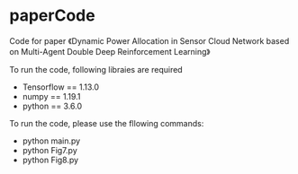 # paperCode


Code for paper 《Dynamic Power Allocation in Sensor Cloud Network based on Multi-Agent Double Deep Reinforcement Learning》



To run the code, following libraies are required
- Tensorflow == 1.13.0
- numpy == 1.19.1
- python == 3.6.0


To run the code, please use the fllowing commands:

- python main.py
- python Fig7.py
- python Fig8.py
